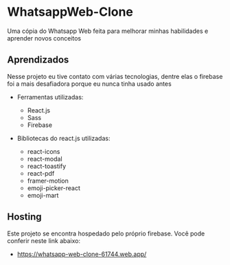 # WhatsappWeb-Clone

Uma cópia do Whatsapp Web feita para melhorar minhas habilidades
e aprender novos conceitos

## Aprendizados

Nesse projeto eu tive contato com várias tecnologias, dentre elas
o firebase foi a mais desafiadora porque eu nunca tinha usado antes

* Ferramentas utilizadas:
    * React.js 
    * Sass
    * Firebase

* Bibliotecas do react.js utilizadas: 
    * react-icons
    * react-modal
    * react-toastify
    * react-pdf
    * framer-motion
    * emoji-picker-react
    * emoji-mart


## Hosting

Este projeto se encontra hospedado pelo próprio firebase.
Você pode conferir neste link abaixo:
* https://whatsapp-web-clone-61744.web.app/
